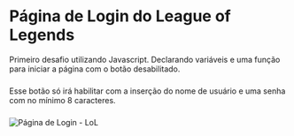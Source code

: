 # Página de Login do League of Legends
Primeiro desafio utilizando Javascript.
Declarando variáveis e uma função para iniciar a página com o botão desabilitado.
###
Esse botão só irá habilitar com a inserção do nome de usuário e uma senha com no mínimo 8 caracteres.
###
 ![Página de Login - LoL](https://i.imgur.com/L7LAbgw.png)
